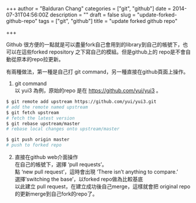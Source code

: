 +++
author = "Balduran Chang"
categories = ["git", "github"]
date = 2014-07-31T04:56:00Z
description = ""
draft = false
slug = "update-forked-github-repo"
tags = ["git", "github"]
title = "update forked github repo"

+++


Github 很方便的一點就是可以盡量fork自己會用到的library到自己的帳號下，也可以在這些forked repository 之下寫自己的模組。但是github上的 repo是不會自動從原本的repo拉更新。

有兩種做法，第一種是自己打 git command，另一種直接在github頁面上操作。

1. git command  
以 yui3 為例，原始的repo 是在 https://github.com/yui/yui3 。

```bash
$ git remote add upstream https://github.com/yui/yui3.git  
# add the remote named upstream  
$ git fetch upstream  
# fetch the latest version  
$ git rebase upstream/master  
# rebase local changes onto upstream/master

$ git push origin master  
# push to forked repo
```

2. 直接在github web介面操作  
在自己的帳號下，選擇 ‘pull requests’。  
點 ‘new pull request’，這時會出現 ‘There isn’t anything to compare.’  
選擇’switching the base’，以forked repo做為比較基底  
以此建立 pull request，在建立成功後自己merge，這樣就會把 original repo的更新merge到自己fork的repo了。

